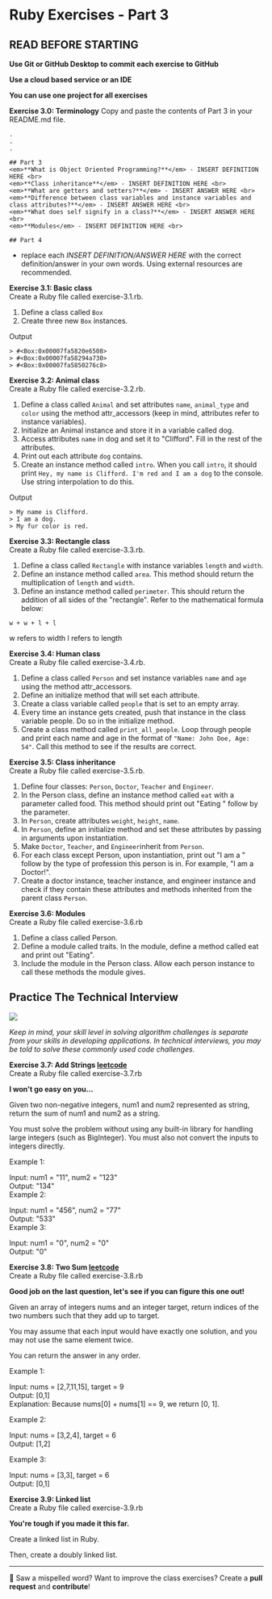 # Ruby Exercises - Part 3

## READ BEFORE STARTING

**Use Git or GitHub Desktop to commit each exercise to GitHub** <br>

**Use a cloud based service or an IDE**<br>

**You can use one project for all exercises**<br>

**Exercise 3.0: Terminology** 
Copy and paste the contents of Part 3 in your README.md file.
``` 
.
.
.

## Part 3
<em>**What is Object Oriented Programming?**</em> - INSERT DEFINITION HERE <br>
<em>**Class inheritance**</em> - INSERT DEFINITION HERE <br>
<em>**What are getters and setters?**</em> - INSERT ANSWER HERE <br>
<em>**Difference between class variables and instance variables and class attributes?**</em> - INSERT ANSWER HERE <br>
<em>**What does self signify in a class?**</em> - INSERT ANSWER HERE <br>
<em>**Modules</em> - INSERT DEFINITION HERE <br>

## Part 4
```

- replace each <em>INSERT DEFINITION/ANSWER HERE</em> with the correct definition/answer in your own words. Using external resources are recommended.<br>

**Exercise 3.1: Basic class** <br>
Create a Ruby file called exercise-3.1.rb. 

1. Define a class called `Box`
2. Create three new `Box` instances.


Output 
```
> #<Box:0x00007fa5820e6508> 
> #<Box:0x00007fa58294a730> 
> #<Box:0x00007fa5850276c8> 
```

**Exercise 3.2: Animal class** <br>
Create a Ruby file called exercise-3.2.rb. 

1. Define a class called `Animal` and set attributes `name`, `animal_type` and `color` using the method attr_accessors (keep in mind, attributes refer to instance variables).
2. Initialize an Animal instance and store it in a variable called dog.
3. Access attributes `name` in dog and set it to "Clifford". Fill in the rest of the attributes.
4. Print out each attribute `dog` contains.
5. Create an instance method called `intro`. When you call `intro`, it should print `Hey, my name is Clifford. I'm red and I am a dog` to the console. Use string interpolation to do this.

Output 
```
> My name is Clifford. 
> I am a dog.
> My fur color is red.
```

**Exercise 3.3: Rectangle class** <br>
Create a Ruby file called exercise-3.3.rb. 

1. Define a class called `Rectangle` with instance variables `length` and `width`.
2. Define an instance method called `area`. This method should return the multiplication of `length` and `width`.
3. Define an instance method called `perimeter`. This should return the addition of all sides of the "rectangle". Refer to the mathematical formula below:
```
w + w + l + l
```
w refers to width 
l refers to length

**Exercise 3.4: Human class** <br>
Create a Ruby file called exercise-3.4.rb. 

1. Define a class called `Person` and set instance variables `name` and `age` using the method attr_accessors.
2. Define an initialize method that will set each attribute. 
3. Create a class variable called `people` that is set to an empty array.
4. Every time an instance gets created, push that instance in the class variable people. Do so in the initialize method.
5. Create a class method called `print_all_people`. Loop through people and print each name and age in the format of `"Name: John Doe, Age: 54"`. Call this method to see if the results are correct.

**Exercise 3.5: Class inheritance** <br>
Create a Ruby file called exercise-3.5.rb.

1. Define four classes: `Person`, `Doctor`, `Teacher` and `Engineer`. 
2. In the Person class, define an instance method called `eat` with a parameter called food. This method should print out "Eating " follow by the parameter. 
3. In `Person`, create attributes `weight`, `height`, `name`. 
4. In `Person`, define an initialize method and set these attributes by passing in arguments upon instantiation.
5. Make `Doctor`, `Teacher`, and `Engineer`inherit from `Person`.
6. For each class except Person, upon instantiation, print out "I am a " follow by the type of profession this person is in. 
For example, "I am a Doctor!".
7. Create a doctor instance, teacher instance, and engineer instance and check if they contain these attributes and methods inherited from the parent class `Person`.

**Exercise 3.6: Modules** <br>
Create a Ruby file called exercise-3.6.rb

1. Define a class called Person. 
2. Define a module called traits. In the module, define a method called eat and print out "Eating".
3. Include the module in the Person class. Allow each person instance to call these methods the module gives.


## Practice The Technical Interview 

<img src="https://assets.website-files.com/5f45dcafd2144b042ed84cfd/5f47ee151225c1378e7b9f6b_136_1588099272.png">

*Keep in mind, your skill level in solving algorithm challenges is separate from your skills in developing applications. In technical interviews, you may be told to solve these commonly used code challenges.*

**Exercise 3.7: Add Strings [leetcode](https://leetcode.com/problems/add-strings/)** <br> 
Create a Ruby file called exercise-3.7.rb

**I won't go easy on you...**

Given two non-negative integers, num1 and num2 represented as string, return the sum of num1 and num2 as a string.

You must solve the problem without using any built-in library for handling large integers (such as BigInteger). You must also not convert the inputs to integers directly.

Example 1: <br>

Input: num1 = "11", num2 = "123" <br>
Output: "134" <br>
Example 2: <br>

Input: num1 = "456", num2 = "77" <br>
Output: "533" <br>
Example 3: <br>

Input: num1 = "0", num2 = "0" <br>
Output: "0" <br>

**Exercise 3.8: Two Sum [leetcode](https://leetcode.com/problems/two-sum/)** <br> 
Create a Ruby file called exercise-3.8.rb

**Good job on the last question, let's see if you can figure this one out!**

Given an array of integers nums and an integer target, return indices of the two numbers such that they add up to target.

You may assume that each input would have exactly one solution, and you may not use the same element twice.

You can return the answer in any order.

Example 1:

Input: nums = [2,7,11,15], target = 9 <br>
Output: [0,1] <br>
Explanation: Because nums[0] + nums[1] == 9, we return [0, 1]. <br>

Example 2: <br>

Input: nums = [3,2,4], target = 6 <br>
Output: [1,2] <br>

Example 3: <br>

Input: nums = [3,3], target = 6 <br>
Output: [0,1] <br>

**Exercise 3.9: Linked list** <br>
Create a Ruby file called exercise-3.9.rb

**You're tough if you made it this far.**

Create a linked list in Ruby.

Then, create a doubly linked list.

---

:wave: Saw a mispelled word? Want to improve the class exercises? Create a **pull request** and **contribute**! 
